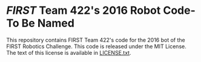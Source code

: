 # <i>FIRST</i> Team 422's 2016 Robot Code- To Be Named

This repository contains FIRST Team 422's code for the 2016 bot of the FIRST Robotics Challenge. This code is released under the MIT License. The text of this license is available in [LICENSE.txt](LICENSE.txt).